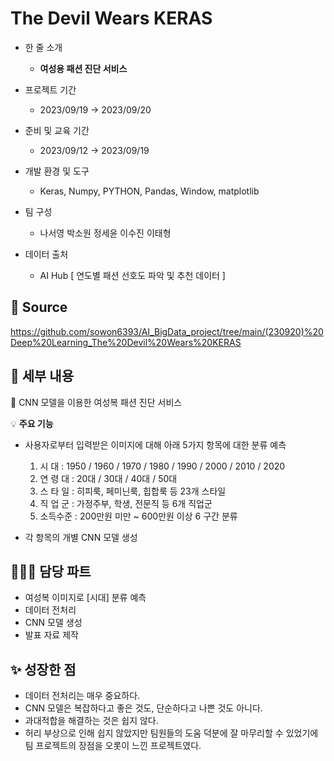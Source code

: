 # The Devil Wears KERAS

- 한 줄 소개
  - **여성용 패션 진단 서비스**
    
- 프로젝트 기간
  - 2023/09/19 → 2023/09/20
- 준비 및 교육 기간
  - 2023/09/12 → 2023/09/19
- 개발 환경 및 도구
  - Keras, Numpy, PYTHON, Pandas, Window, matplotlib
- 팀 구성
  - 나서영 박소원 정세윤 이수진 이태형
- 데이터 출처
  - AI Hub [ 연도별 패션 선호도 파악 및 추천 데이터 ]

## 🔗 **Source**
https://github.com/sowon6393/AI_BigData_project/tree/main/(230920)%20Deep%20Learning_The%20Devil%20Wears%20KERAS

## 💖 세부 내용

👠 CNN 모델을 이용한 여성복 패션 진단 서비스

💡 **주요 기능**
   - 사용자로부터 입력받은 이미지에 대해 아래 5가지 항목에 대한 분류 예측
     1.   시   대   :  1950 / 1960 / 1970 / 1980 / 1990 / 2000 / 2010 / 2020
     2.  연 령 대  :  20대 / 30대 / 40대 / 50대 
     3.  스 타 일  : 히피룩, 페미닌룩, 힙합룩 등 23개 스타일
     4.  직 업 군  : 가정주부, 학생, 전문직 등 6개 직업군
     5. 소득수준 :  200만원 미만 ~ 600만원 이상 6 구간 분류

   - 각 항목의 개별 CNN 모델 생성


## 👩🏻‍💼 담당 파트

- 여성복 이미지로 [시대] 분류 예측
- 데이터 전처리
- CNN 모델 생성
- 발표 자료 제작

## ✨ 성장한 점

- 데이터 전처리는 매우 중요하다.
- CNN 모델은 복잡하다고 좋은 것도, 단순하다고 나쁜 것도 아니다.
- 과대적합을 해결하는 것은 쉽지 않다.
- 허리 부상으로 인해 쉽지 않았지만 팀원들의 도움 덕분에 잘 마무리할 수 있었기에 팀 프로젝트의 장점을 오롯이 느낀 프로젝트였다.
